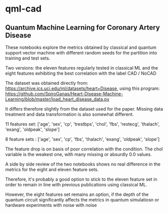 # qml-cad

## Quantum Machine Learning  for Coronary Artery Disease

These notebooks explore the metrics obtained by classical and quantum support vector machine with different random seeds for the partition into training and test sets.

Two versions: the eleven features regularly tested in classical ML and the eight features exhibiting the best correlation with the label CAD / NoCAD

The dataset was obtained directly from: https://archive.ics.uci.edu/ml/datasets/heart+Disease, using this program: https://github.com/SpiroGanas/Heart-Disease-Machine-Learning/blob/master/load_heart_disease_data.py

It differs therefore slightly from the dataset used for the paper. Missing data treatment and data transformation is also somewhat different.

11 features set: ['age', 'sex', 'cp', 'trestbps', 'chol', 'fbs', 'restecg', 'thalach', 'exang', 'oldpeak', 'slope']

8 feature sets : ['age', 'sex', 'cp', 'fbs', 'thalach', 'exang', 'oldpeak', 'slope']

The feature drop is on basis of poor correlation with the condition. The chol variable is the weakest one, with many missing or absurdly 0.0 values.

A side by side review of the two notebooks shows no real difference in the metrics for the eight and eleven feature sets. 

Therefore, it's probably a good option to stick to the eleven feature set in order to remain in line with previous publications using classical ML. 

However, the eight features set remains an option, if the depth of the quantum circuit significantly affects the metrics in quantum simulatiosn or hardware experiments with noise with noise 

